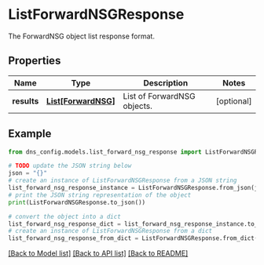 # ListForwardNSGResponse

The ForwardNSG object list response format.

## Properties

Name | Type | Description | Notes
------------ | ------------- | ------------- | -------------
**results** | [**List[ForwardNSG]**](ForwardNSG.md) | List of ForwardNSG objects. | [optional] 

## Example

```python
from dns_config.models.list_forward_nsg_response import ListForwardNSGResponse

# TODO update the JSON string below
json = "{}"
# create an instance of ListForwardNSGResponse from a JSON string
list_forward_nsg_response_instance = ListForwardNSGResponse.from_json(json)
# print the JSON string representation of the object
print(ListForwardNSGResponse.to_json())

# convert the object into a dict
list_forward_nsg_response_dict = list_forward_nsg_response_instance.to_dict()
# create an instance of ListForwardNSGResponse from a dict
list_forward_nsg_response_from_dict = ListForwardNSGResponse.from_dict(list_forward_nsg_response_dict)
```
[[Back to Model list]](../README.md#documentation-for-models) [[Back to API list]](../README.md#documentation-for-api-endpoints) [[Back to README]](../README.md)


